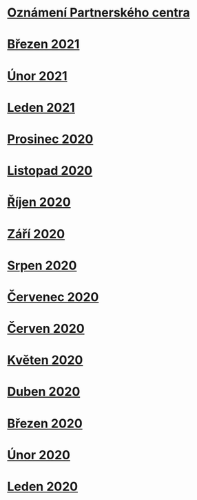 # [Oznámení Partnerského centra](index.md)
# [Březen 2021](2021-march.md)
# [Únor 2021](2021-february.md)
# [Leden 2021](2021-january.md)
# [Prosinec 2020](2020-december.md)
# [Listopad 2020](2020-november.md)
# [Říjen 2020](2020-october.md)
# [Září 2020](2020-september.md)
# [Srpen 2020](2020-august.md)
# [Červenec 2020](2020-july.md)
# [Červen 2020](2020-june.md)
# [Květen 2020](2020-may.md)
# [Duben 2020](2020-april.md)
# [Březen 2020](2020-march.md)
# [Únor 2020](2020-february.md)
# [Leden 2020](2020-january.md)
